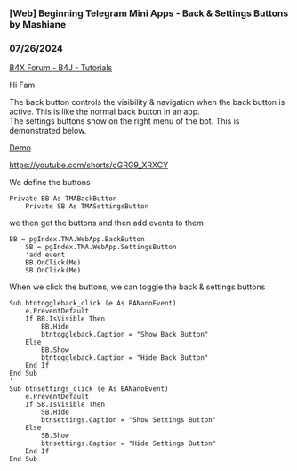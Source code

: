 ### [Web] Beginning Telegram Mini Apps - Back & Settings Buttons by Mashiane
### 07/26/2024
[B4X Forum - B4J - Tutorials](https://www.b4x.com/android/forum/threads/162271/)

Hi Fam  
  
The back button controls the visibility & navigation when the back button is active. This is like the normal back button in an app.  
The settings buttons show on the right menu of the bot. This is demonstrated below.  
  
[Demo](https://t.me/SithasoHoldingsBot)  
  
<https://youtube.com/shorts/oGRG9_XRXCY>  
  
  
We define the buttons  
  

```B4X
Private BB As TMABackButton  
    Private SB As TMASettingsButton
```

  
  
we then get the buttons and then add events to them  
  

```B4X
BB = pgIndex.TMA.WebApp.BackButton  
    SB = pgIndex.TMA.WebApp.SettingsButton  
    'add event  
    BB.OnClick(Me)  
    SB.OnClick(Me)
```

  
  
When we click the buttons, we can toggle the back & settings buttons  
  

```B4X
Sub btntoggleback_click (e As BANanoEvent)  
    e.PreventDefault  
    If BB.IsVisible Then  
        BB.Hide  
        btntoggleback.Caption = "Show Back Button"  
    Else  
        BB.Show  
        btntoggleback.Caption = "Hide Back Button"      
    End If  
End Sub  
'  
Sub btnsettings_click (e As BANanoEvent)  
    e.PreventDefault  
    If SB.IsVisible Then  
        SB.Hide  
        btnsettings.Caption = "Show Settings Button"  
    Else  
        SB.Show  
        btnsettings.Caption = "Hide Settings Button"  
    End If  
End Sub
```